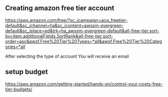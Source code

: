 ## Creating amazon free tier account

https://aws.amazon.com/free/?sc_icampaign=acq_freetier-default&sc_ichannel=ha&sc_icontent=awssm-evergreen-default&sc_iplace=ed&trk=ha_awssm-evergreen-default&all-free-tier.sort-by=item.additionalFields.SortRank&all-free-tier.sort-order=asc&awsf.Free%20Tier%20Types=*all&awsf.Free%20Tier%20Categories=*all


After selecting the type of account
You will receive an email

## setup budget
https://aws.amazon.com/getting-started/hands-on/control-your-costs-free-tier-budgets/